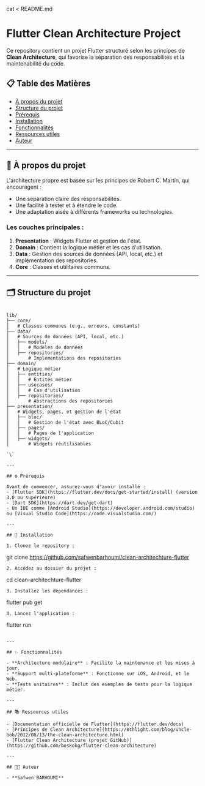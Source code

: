 cat <<EOF > README.md
# Flutter Clean Architecture Project

Ce repository contient un projet Flutter structuré selon les principes de **Clean Architecture**, qui favorise la séparation des responsabilités et la maintenabilité du code.

## 📋 Table des Matières
- [À propos du projet](#-à-propos-du-projet)
- [Structure du projet](#-structure-du-projet)
- [Prérequis](#-prérequis)
- [Installation](#-installation)
- [Fonctionnalités](#-fonctionnalités)
- [Ressources utiles](#-ressources-utiles)
- [Auteur](#-auteur)

---

## 🧐 À propos du projet
L'architecture propre est basée sur les principes de Robert C. Martin, qui encouragent :
- Une séparation claire des responsabilités.
- Une facilité à tester et à étendre le code.
- Une adaptation aisée à différents frameworks ou technologies.

### Les couches principales :
1. **Presentation** : Widgets Flutter et gestion de l'état.
2. **Domain** : Contient la logique métier et les cas d'utilisation.
3. **Data** : Gestion des sources de données (API, local, etc.) et implémentation des repositories.
4. **Core** : Classes et utilitaires communs.

---

## 🗂️ Structure du projet

```plaintext

lib/
├── core/            
│   # Classes communes (e.g., erreurs, constants)
├── data/            
│   # Sources de données (API, local, etc.)
│   ├── models/      
│   │   # Modèles de données
│   ├── repositories/ 
│       # Implémentations des repositories
├── domain/          
│   # Logique métier
│   ├── entities/    
│   │   # Entités métier
│   ├── usecases/    
│   │   # Cas d'utilisation
│   ├── repositories/ 
│       # Abstractions des repositories
├── presentation/    
│   # Widgets, pages, et gestion de l'état
│   ├── bloc/        
│   │   # Gestion de l'état avec BLoC/Cubit
│   ├── pages/       
│   │   # Pages de l'application
│   ├── widgets/     
│       # Widgets réutilisables

`\`

---

## ⚙️ Prérequis

Avant de commencer, assurez-vous d'avoir installé :
- [Flutter SDK](https://flutter.dev/docs/get-started/install) (version 3.0 ou supérieure)
- [Dart SDK](https://dart.dev/get-dart)
- Un IDE comme [Android Studio](https://developer.android.com/studio) ou [Visual Studio Code](https://code.visualstudio.com/)

---

## 🚀 Installation

1. Clonez le repository :
   ``` 
   git clone https://github.com/safwenbarhoumi/clean-architechture-flutter
   ```
2. Accédez au dossier du projet :
   ```
   cd clean-architechture-flutter
   ```
3. Installez les dépendances :
   ```
   flutter pub get
   ```
4. Lancez l'application :
   ```
   flutter run
   ```

---

## ✨ Fonctionnalités

- **Architecture modulaire** : Facilite la maintenance et les mises à jour.
- **Support multi-plateforme** : Fonctionne sur iOS, Android, et le Web.
- **Tests unitaires** : Inclut des exemples de tests pour la logique métier.

---

## 📚 Ressources utiles

- [Documentation officielle de Flutter](https://flutter.dev/docs)
- [Principes de Clean Architecture](https://8thlight.com/blog/uncle-bob/2012/08/13/the-clean-architecture.html)
- [Flutter Clean Architecture (projet GitHub)](https://github.com/boskokg/flutter-clean-architecture)

---

## 👨‍💻 Auteur

- **Safwen BARHOUMI**  

